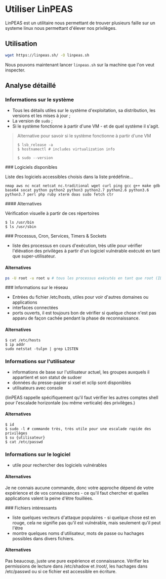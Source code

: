 # Utiliser LinPEAS

LinPEAS est un utilitaire nous permettant de trouver plusieurs faille sur un systeme linux nous permettant d'élever nos privilèges.

## Utilisation

``` bash
wget https://linpeas.sh/ -O linpeas.sh
```

Nous pouvons maintenant lancer `linpeas.sh` sur la machine que l'on veut inspecter.

## Analyse détaillé

### Informations sur le système

- Tous les détails utiles sur le système d'exploitation, sa distribution, les versions et les mises à jour ;
- La version de `sudo` ;
- Si le système fonctionne à partir d'une VM - et de quel système il s'agit.

> Alternative pour savoir si le système fonctionne à partir d'une VM
> 
> ```console
> $ lsb_release -a 
> $ hostnamectl # includes virtualization info
>
> $ sudo --version
> ```

### Logiciels disponibles

Liste des logiciels accessibles choisis dans la liste prédéfinie...

```
nmap aws nc ncat netcat nc.traditional wget curl ping gcc g++ make gdb base64 socat python python2 python3 python2.7 python2.6 python3.6 python3.7 perl php ruby xterm doas sudo fetch ctr
```

#### Alternatives

Vérification visuelle à partir de ces répertoires

```console
$ ls /usr/bin
$ ls /usr/sbin
```

### Processus, Cron, Services, Timers & Sockets

- liste des processus en cours d'exécution, très utile pour vérifier l'élévation des privilèges à partir d'un logiciel vulnérable exécuté en tant que super-utilisateur.

#### Alternatives

```bash
ps -U root -u root u # tous les processus exécutés en tant que root (ID réel et effectif)
```
### Informations sur le réseau


- Entrées du fichier /etc/hosts, utiles pour voir d'autres domaines ou applications
- interfaces connectées
- ports ouverts,  il est toujours bon de vérifier si quelque chose n'est pas apparu de façon cachée pendant la phase de reconnaissance.

#### Alternatives

```console
$ cat /etc/hosts
$ ip addr
sudo netstat -tulpn | grep LISTEN
```

### Informations sur l'utilisateur


- informations de base sur l'utilisateur actuel, les groupes auxquels il appartient et son statut de sudoer
- données du presse-papier si xsel et xclip sont disponibles
- utilisateurs avec console


(linPEAS rappelle spécifiquement qu'il faut vérifier les autres comptes shell pour l'escalade horizontale (ou même verticale) des privilèges.)

#### Alternatives

```console
$ id
$ sudo -l # commande très, très utile pour une escalade rapide des privilèges
$ su {utilisateur}
$ cat /etc/passwd
```

### Informations sur le logiciel


- utile pour rechercher des logiciels vulnérables

#### Alternatives

Je ne connais aucune commande, donc votre approche dépend de votre expérience et de vos connaissances - ce qu'il faut chercher et quelles applications valent la peine d'être fouillées.

### Fichiers intéressants


- liste quelques vecteurs d'attaque populaires - si quelque chose est en rouge, cela ne signifie pas qu'il est vulnérable, mais seulement qu'il peut l'être
- montre quelques noms d'utilisateur, mots de passe ou hachages possibles dans divers fichiers.

#### Alternatives

Pas beaucoup, juste une pure expérience et connaissance. Vérifier les permissions de lecture dans /etc/shadow et /root/, les hachages dans /etc/passwd ou si ce fichier est accessible en écriture.

